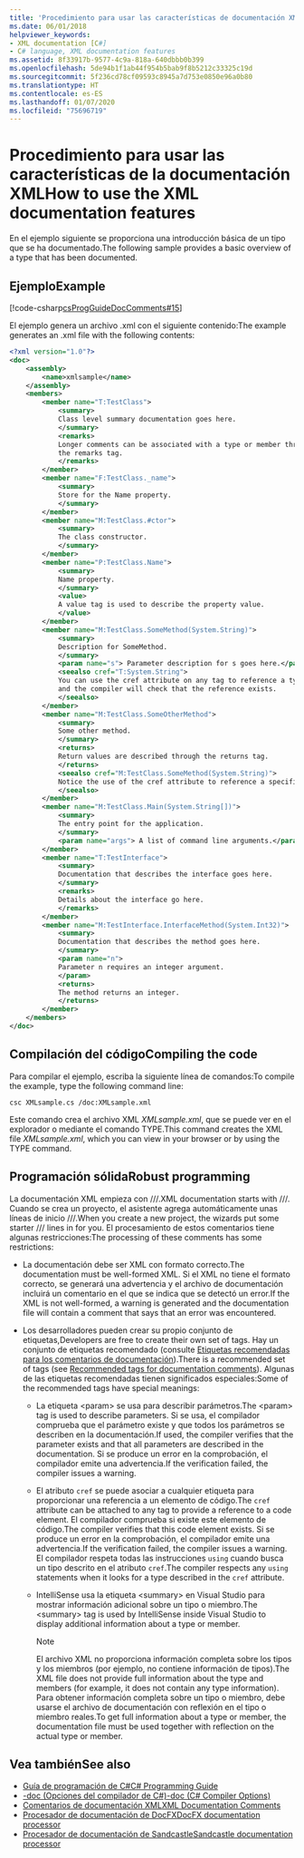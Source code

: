 ```yaml
---
title: 'Procedimiento para usar las características de documentación XML: Guía de programación de C#'
ms.date: 06/01/2018
helpviewer_keywords:
- XML documentation [C#]
- C# language, XML documentation features
ms.assetid: 8f33917b-9577-4c9a-818a-640dbbb0b399
ms.openlocfilehash: 5de94b1f1ab44f954b5bab9f8b5212c33325c19d
ms.sourcegitcommit: 5f236cd78cf09593c8945a7d753e0850e96a0b80
ms.translationtype: HT
ms.contentlocale: es-ES
ms.lasthandoff: 01/07/2020
ms.locfileid: "75696719"
---
```

# <a name="how-to-use-the-xml-documentation-features"></a><span data-ttu-id="8ad7b-102">Procedimiento para usar las características de la documentación XML</span><span class="sxs-lookup"><span data-stu-id="8ad7b-102">How to use the XML documentation features</span></span>

<span data-ttu-id="8ad7b-103">En el ejemplo siguiente se proporciona una introducción básica de un tipo que se ha documentado.</span><span class="sxs-lookup"><span data-stu-id="8ad7b-103">The following sample provides a basic overview of a type that has been documented.</span></span>

## <a name="example"></a><span data-ttu-id="8ad7b-104">Ejemplo</span><span class="sxs-lookup"><span data-stu-id="8ad7b-104">Example</span></span>

[!code-csharp[csProgGuideDocComments#15](~/samples/snippets/csharp/VS_Snippets_VBCSharp/csProgGuideDocComments/CS/DocComments.cs#15)]

<span data-ttu-id="8ad7b-105">El ejemplo genera un archivo .xml con el siguiente contenido:</span><span class="sxs-lookup"><span data-stu-id="8ad7b-105">The example generates an .xml file with the following contents:</span></span>

```xml
<?xml version="1.0"?>
<doc>
    <assembly>
        <name>xmlsample</name>
    </assembly>
    <members>
        <member name="T:TestClass">
            <summary>
            Class level summary documentation goes here.
            </summary>
            <remarks>
            Longer comments can be associated with a type or member through
            the remarks tag.
            </remarks>
        </member>
        <member name="F:TestClass._name">
            <summary>
            Store for the Name property.
            </summary>
        </member>
        <member name="M:TestClass.#ctor">
            <summary>
            The class constructor.
            </summary>
        </member>
        <member name="P:TestClass.Name">
            <summary>
            Name property.
            </summary>
            <value>
            A value tag is used to describe the property value.
            </value>
        </member>
        <member name="M:TestClass.SomeMethod(System.String)">
            <summary>
            Description for SomeMethod.
            </summary>
            <param name="s"> Parameter description for s goes here.</param>
            <seealso cref="T:System.String">
            You can use the cref attribute on any tag to reference a type or member 
            and the compiler will check that the reference exists.
            </seealso>
        </member>
        <member name="M:TestClass.SomeOtherMethod">
            <summary>
            Some other method.
            </summary>
            <returns>
            Return values are described through the returns tag.
            </returns>
            <seealso cref="M:TestClass.SomeMethod(System.String)">
            Notice the use of the cref attribute to reference a specific method.
            </seealso>
        </member>
        <member name="M:TestClass.Main(System.String[])">
            <summary>
            The entry point for the application.
            </summary>
            <param name="args"> A list of command line arguments.</param>
        </member>
        <member name="T:TestInterface">
            <summary>
            Documentation that describes the interface goes here.
            </summary>
            <remarks>
            Details about the interface go here.
            </remarks>
        </member>
        <member name="M:TestInterface.InterfaceMethod(System.Int32)">
            <summary>
            Documentation that describes the method goes here.
            </summary>
            <param name="n">
            Parameter n requires an integer argument.
            </param>
            <returns>
            The method returns an integer.
            </returns>
        </member>
    </members>
</doc>
```

## <a name="compiling-the-code"></a><span data-ttu-id="8ad7b-106">Compilación del código</span><span class="sxs-lookup"><span data-stu-id="8ad7b-106">Compiling the code</span></span>

<span data-ttu-id="8ad7b-107">Para compilar el ejemplo, escriba la siguiente línea de comandos:</span><span class="sxs-lookup"><span data-stu-id="8ad7b-107">To compile the example, type the following command line:</span></span>

`csc XMLsample.cs /doc:XMLsample.xml`

<span data-ttu-id="8ad7b-108">Este comando crea el archivo XML *XMLsample.xml*, que se puede ver en el explorador o mediante el comando TYPE.</span><span class="sxs-lookup"><span data-stu-id="8ad7b-108">This command creates the XML file *XMLsample.xml*, which you can view in your browser or by using the TYPE command.</span></span>

## <a name="robust-programming"></a><span data-ttu-id="8ad7b-109">Programación sólida</span><span class="sxs-lookup"><span data-stu-id="8ad7b-109">Robust programming</span></span>

<span data-ttu-id="8ad7b-110">La documentación XML empieza con ///.</span><span class="sxs-lookup"><span data-stu-id="8ad7b-110">XML documentation starts with ///.</span></span> <span data-ttu-id="8ad7b-111">Cuando se crea un proyecto, el asistente agrega automáticamente unas líneas de inicio ///.</span><span class="sxs-lookup"><span data-stu-id="8ad7b-111">When you create a new project, the wizards put some starter /// lines in for you.</span></span> <span data-ttu-id="8ad7b-112">El procesamiento de estos comentarios tiene algunas restricciones:</span><span class="sxs-lookup"><span data-stu-id="8ad7b-112">The processing of these comments has some restrictions:</span></span>

- <span data-ttu-id="8ad7b-113">La documentación debe ser XML con formato correcto.</span><span class="sxs-lookup"><span data-stu-id="8ad7b-113">The documentation must be well-formed XML.</span></span> <span data-ttu-id="8ad7b-114">Si el XML no tiene el formato correcto, se generará una advertencia y el archivo de documentación incluirá un comentario en el que se indica que se detectó un error.</span><span class="sxs-lookup"><span data-stu-id="8ad7b-114">If the XML is not well-formed, a warning is generated and the documentation file will contain a comment that says that an error was encountered.</span></span>

- <span data-ttu-id="8ad7b-115">Los desarrolladores pueden crear su propio conjunto de etiquetas,</span><span class="sxs-lookup"><span data-stu-id="8ad7b-115">Developers are free to create their own set of tags.</span></span> <span data-ttu-id="8ad7b-116">Hay un conjunto de etiquetas recomendado (consulte [Etiquetas recomendadas para los comentarios de documentación](recommended-tags-for-documentation-comments.md)).</span><span class="sxs-lookup"><span data-stu-id="8ad7b-116">There is a recommended set of tags (see [Recommended tags for documentation comments](recommended-tags-for-documentation-comments.md)).</span></span> <span data-ttu-id="8ad7b-117">Algunas de las etiquetas recomendadas tienen significados especiales:</span><span class="sxs-lookup"><span data-stu-id="8ad7b-117">Some of the recommended tags have special meanings:</span></span>

  - <span data-ttu-id="8ad7b-118">La etiqueta \<param> se usa para describir parámetros.</span><span class="sxs-lookup"><span data-stu-id="8ad7b-118">The \<param> tag is used to describe parameters.</span></span> <span data-ttu-id="8ad7b-119">Si se usa, el compilador comprueba que el parámetro existe y que todos los parámetros se describen en la documentación.</span><span class="sxs-lookup"><span data-stu-id="8ad7b-119">If used, the compiler verifies that the parameter exists and that all parameters are described in the documentation.</span></span> <span data-ttu-id="8ad7b-120">Si se produce un error en la comprobación, el compilador emite una advertencia.</span><span class="sxs-lookup"><span data-stu-id="8ad7b-120">If the verification failed, the compiler issues a warning.</span></span>

  - <span data-ttu-id="8ad7b-121">El atributo `cref` se puede asociar a cualquier etiqueta para proporcionar una referencia a un elemento de código.</span><span class="sxs-lookup"><span data-stu-id="8ad7b-121">The `cref` attribute can be attached to any tag to provide a reference to a code element.</span></span> <span data-ttu-id="8ad7b-122">El compilador comprueba si existe este elemento de código.</span><span class="sxs-lookup"><span data-stu-id="8ad7b-122">The compiler verifies that this code element exists.</span></span> <span data-ttu-id="8ad7b-123">Si se produce un error en la comprobación, el compilador emite una advertencia.</span><span class="sxs-lookup"><span data-stu-id="8ad7b-123">If the verification failed, the compiler issues a warning.</span></span> <span data-ttu-id="8ad7b-124">El compilador respeta todas las instrucciones `using` cuando busca un tipo descrito en el atributo `cref`.</span><span class="sxs-lookup"><span data-stu-id="8ad7b-124">The compiler respects any `using` statements when it looks for a type described in the `cref` attribute.</span></span>

  - <span data-ttu-id="8ad7b-125">IntelliSense usa la etiqueta \<summary> en Visual Studio para mostrar información adicional sobre un tipo o miembro.</span><span class="sxs-lookup"><span data-stu-id="8ad7b-125">The \<summary> tag is used by IntelliSense inside Visual Studio to display additional information about a type or member.</span></span>

    > [!NOTE]
    > <span data-ttu-id="8ad7b-126">El archivo XML no proporciona información completa sobre los tipos y los miembros (por ejemplo, no contiene información de tipos).</span><span class="sxs-lookup"><span data-stu-id="8ad7b-126">The XML file does not provide full information about the type and members (for example, it does not contain any type information).</span></span> <span data-ttu-id="8ad7b-127">Para obtener información completa sobre un tipo o miembro, debe usarse el archivo de documentación con reflexión en el tipo o miembro reales.</span><span class="sxs-lookup"><span data-stu-id="8ad7b-127">To get full information about a type or member, the documentation file must be used together with reflection on the actual type or member.</span></span>

## <a name="see-also"></a><span data-ttu-id="8ad7b-128">Vea también</span><span class="sxs-lookup"><span data-stu-id="8ad7b-128">See also</span></span>

- [<span data-ttu-id="8ad7b-129">Guía de programación de C#</span><span class="sxs-lookup"><span data-stu-id="8ad7b-129">C# Programming Guide</span></span>](../index.md)
- [<span data-ttu-id="8ad7b-130">-doc (Opciones del compilador de C#)</span><span class="sxs-lookup"><span data-stu-id="8ad7b-130">-doc (C# Compiler Options)</span></span>](../../language-reference/compiler-options/doc-compiler-option.md)
- [<span data-ttu-id="8ad7b-131">Comentarios de documentación XML</span><span class="sxs-lookup"><span data-stu-id="8ad7b-131">XML Documentation Comments</span></span>](./index.md)
- [<span data-ttu-id="8ad7b-132">Procesador de documentación de DocFX</span><span class="sxs-lookup"><span data-stu-id="8ad7b-132">DocFX documentation processor</span></span>](https://dotnet.github.io/docfx/)
- [<span data-ttu-id="8ad7b-133">Procesador de documentación de Sandcastle</span><span class="sxs-lookup"><span data-stu-id="8ad7b-133">Sandcastle documentation processor</span></span>](https://github.com/EWSoftware/SHFB)
